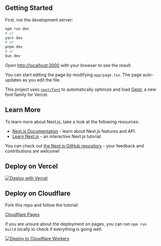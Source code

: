 
## Getting Started

First, run the development server:

```bash
npm run dev
# or
yarn dev
# or
pnpm dev
# or
bun dev
```

Open [http://localhost:3000](http://localhost:3000) with your browser to see the result.

You can start editing the page by modifying `app/page.tsx`. The page auto-updates as you edit the file.

This project uses [`next/font`](https://nextjs.org/docs/app/building-your-application/optimizing/fonts) to automatically optimize and load [Geist](https://vercel.com/font), a new font family for Vercel.

## Learn More

To learn more about Next.js, take a look at the following resources:

- [Next.js Documentation](https://nextjs.org/docs) - learn about Next.js features and API.
- [Learn Next.js](https://nextjs.org/learn) - an interactive Next.js tutorial.

You can check out [the Next.js GitHub repository](https://github.com/vercel/next.js) - your feedback and contributions are welcome!

## Deploy on Vercel

[![Deploy with Vercel](https://vercel.com/button)](https://vercel.com/new/clone?repository-url=https%3A%2F%2Fgithub.com%2FTrance-0%2FSophia)

## Deploy on Cloudflare

Fork this repo and follow the tutorial:

[Cloudflare Pages](https://developers.cloudflare.com/pages/configuration/git-integration/)

if you are unsure about the deployment on pages, you can run `npm run build` locally to check if everything is going well.

[![Deploy to Cloudflare Workers](https://deploy.workers.cloudflare.com/button?paid=true)](https://deploy.workers.cloudflare.com/?url=https://github.com/Trance-0/Sophia)